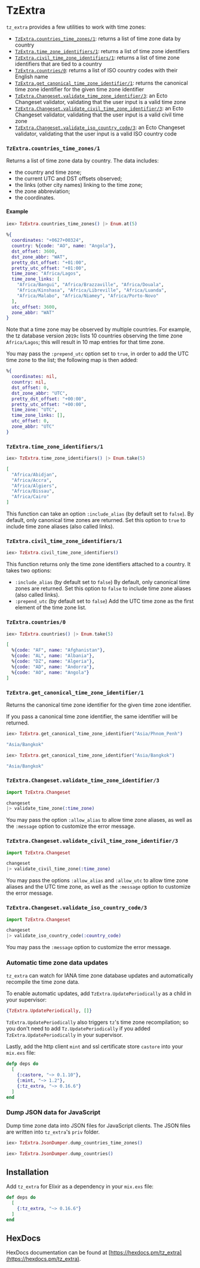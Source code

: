 # TzExtra

`tz_extra` provides a few utilities to work with time zones:

* [`TzExtra.countries_time_zones/1`](#tzextracountries_time_zones1): returns a list of time zone data by country
* [`TzExtra.time_zone_identifiers/1`](#tzextratime_zone_identifiers1): returns a list of time zone identifiers
* [`TzExtra.civil_time_zone_identifiers/1`](#tzextracivil_time_zone_identifiers1): returns a list of time zone identifiers that are tied to a country
* [`TzExtra.countries/0`](#tzextracountries0): returns a list of ISO country codes with their English name
* [`TzExtra.get_canonical_time_zone_identifier/1`](#tzextraget_canonical_time_zone_identifier1): returns the canonical time zone identifier for the given time zone identifier
* [`TzExtra.Changeset.validate_time_zone_identifier/3`](#tzextraChangesetvalidate_time_zone_identifier3): an Ecto Changeset validator, validating that the user input is a valid time zone
* [`TzExtra.Changeset.validate_civil_time_zone_identifier/3`](#tzextraChangesetvalidate_civil_time_zone_identifier3): an Ecto Changeset validator, validating that the user input is a valid civil time zone
* [`TzExtra.Changeset.validate_iso_country_code/3`](#tzextraChangesetvalidate_iso_country_code3): an Ecto Changeset validator, validating that the user input is a valid ISO country code

### `TzExtra.countries_time_zones/1`

Returns a list of time zone data by country. The data includes:
* the country and time zone;
* the current UTC and DST offsets observed;
* the links (other city names) linking to the time zone;
* the zone abbreviation;
* the coordinates.

#### Example

```elixir
iex> TzExtra.countries_time_zones() |> Enum.at(5)
```

```elixir
%{
  coordinates: "+0627+00324",
  country: %{code: "AO", name: "Angola"},
  dst_offset: 3600,
  dst_zone_abbr: "WAT",
  pretty_dst_offset: "+01:00",
  pretty_utc_offset: "+01:00",
  time_zone: "Africa/Lagos",
  time_zone_links: [
    "Africa/Bangui", "Africa/Brazzaville", "Africa/Douala",
    "Africa/Kinshasa", "Africa/Libreville", "Africa/Luanda",
    "Africa/Malabo", "Africa/Niamey", "Africa/Porto-Novo"
  ],
  utc_offset: 3600,
  zone_abbr: "WAT"
}
```

Note that a time zone may be observed by multiple countries. For example, the tz database version `2019c` lists 10
countries observing the time zone `Africa/Lagos`; this will result in 10 map entries for that time zone.

You may pass the `:prepend_utc` option set to `true`, in order to add the UTC time zone to the list; the following map is then added:

```elixir
%{
  coordinates: nil,
  country: nil,
  dst_offset: 0,
  dst_zone_abbr: "UTC",
  pretty_dst_offset: "+00:00",
  pretty_utc_offset: "+00:00",
  time_zone: "UTC",
  time_zone_links: [],
  utc_offset: 0,
  zone_abbr: "UTC"
}
```

### `TzExtra.time_zone_identifiers/1`

```elixir
iex> TzExtra.time_zone_identifiers() |> Enum.take(5)
```

```elixir
[
  "Africa/Abidjan", 
  "Africa/Accra", 
  "Africa/Algiers", 
  "Africa/Bissau",
  "Africa/Cairo"
]
```

This function can take an option `:include_alias` (by default set to `false`). By default, only canonical time zones are returned. Set this option to `true` to include time zone aliases (also called links).

### `TzExtra.civil_time_zone_identifiers/1`

```elixir
iex> TzExtra.civil_time_zone_identifiers()
```

This function returns only the time zone identifiers attached to a country. It takes two options:
* `:include_alias` (by default set to `false`)
  By default, only canonical time zones are returned. Set this option to `false` to include time zone aliases (also called links).
* `:prepend_utc` (by default set to `false`)
  Add the UTC time zone as the first element of the time zone list.

### `TzExtra.countries/0`

```elixir
iex> TzExtra.countries() |> Enum.take(5)
```

```elixir
[
  %{code: "AF", name: "Afghanistan"},
  %{code: "AL", name: "Albania"},
  %{code: "DZ", name: "Algeria"},
  %{code: "AD", name: "Andorra"},
  %{code: "AO", name: "Angola"}
]
```

### `TzExtra.get_canonical_time_zone_identifier/1`

Returns the canonical time zone identifier for the given time zone identifier.

If you pass a canonical time zone identifier, the same identifier will be returned.

```elixir
iex> TzExtra.get_canonical_time_zone_identifier("Asia/Phnom_Penh")
```

```elixir
"Asia/Bangkok"
```

```elixir
iex> TzExtra.get_canonical_time_zone_identifier("Asia/Bangkok")
```

```elixir
"Asia/Bangkok"
```

### `TzExtra.Changeset.validate_time_zone_identifier/3`

```elixir
import TzExtra.Changeset

changeset
|> validate_time_zone(:time_zone)
```

You may pass the option `:allow_alias` to allow time zone aliases, as well as the `:message` option to customize the error message.

### `TzExtra.Changeset.validate_civil_time_zone_identifier/3`

```elixir
import TzExtra.Changeset

changeset
|> validate_civil_time_zone(:time_zone)
```

You may pass the options `:allow_alias` and `:allow_utc` to allow time zone aliases and the UTC time zone, as well as the `:message` option to customize the error message.

### `TzExtra.Changeset.validate_iso_country_code/3`

```elixir
import TzExtra.Changeset

changeset
|> validate_iso_country_code(:country_code)
```

You may pass the `:message` option to customize the error message.

### Automatic time zone data updates

`tz_extra` can watch for IANA time zone database updates and automatically recompile the time zone data.

To enable automatic updates, add `TzExtra.UpdatePeriodically` as a child in your supervisor:

```elixir
{TzExtra.UpdatePeriodically, []}
```

`TzExtra.UpdatePeriodically` also triggers `tz`'s time zone recompilation; so you don't need to add
`Tz.UpdatePeriodically` if you added `TzExtra.UpdatePeriodically` in your supervisor.

Lastly, add the http client `mint` and ssl certificate store `castore` into your `mix.exs` file:

```elixir
defp deps do
  [
    {:castore, "~> 0.1.10"},
    {:mint, "~> 1.2"},
    {:tz_extra, "~> 0.16.6"}
  ]
end
```

### Dump JSON data for JavaScript

Dump time zone data into JSON files for JavaScript clients. The JSON files are written into `tz_extra`'s `priv` folder.

```elixir
iex> TzExtra.JsonDumper.dump_countries_time_zones()
```

```elixir
iex> TzExtra.JsonDumper.dump_countries()
```

## Installation

Add `tz_extra` for Elixir as a dependency in your `mix.exs` file:

```elixir
def deps do
  [
    {:tz_extra, "~> 0.16.6"}
  ]
end
```

## HexDocs

HexDocs documentation can be found at [https://hexdocs.pm/tz_extra](https://hexdocs.pm/tz_extra).

